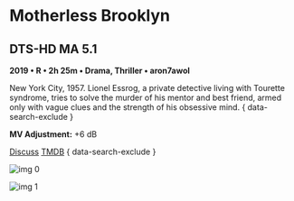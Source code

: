 # Motherless Brooklyn

## DTS-HD MA 5.1

**2019 • R • 2h 25m • Drama, Thriller • aron7awol**

New York City, 1957. Lionel Essrog, a private detective living with Tourette syndrome, tries to solve the murder of his mentor and best friend, armed only with vague clues and the strength of his obsessive mind.
{ data-search-exclude }

**MV Adjustment:** +6 dB

[Discuss](https://www.avsforum.com/threads/bass-eq-for-filtered-movies.2995212/post-59138978)  [TMDB](https://www.themoviedb.org/movie/504562)
{ data-search-exclude }

![img 0](https://i.imgur.com/1BROOja.jpg)

![img 1](https://i.imgur.com/iH8jTb1.png)

